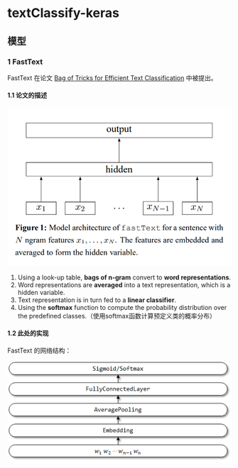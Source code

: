 # textClassify-keras
## 模型
### 1 FastText
FastText 在论文 [Bag of Tricks for Efficient Text Classification](https://arxiv.org/pdf/1607.01759.pdf) 中被提出。
#### 1.1 论文的描述
<p align="center">
  <img src="image/FastText.png">
</p>

1. Using a look-up table, **bags of n-gram** convert to **word representations**.
2. Word representations are **averaged** into a text representation, which is a hidden variable.
3. Text representation is in turn fed to a **linear classifier**.
4. Using the **softmax** function to compute the probability distribution over the predefined classes.（使用softmax函数计算预定义类的概率分布）

#### 1.2 此处的实现
FastText 的网络结构：
<p align="center">
  <img src="image/FastText_network_structure.png">
</p>

